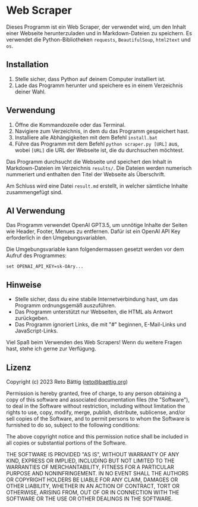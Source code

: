 # Web Scraper

Dieses Programm ist ein Web Scraper, der verwendet wird, um den Inhalt einer Webseite herunterzuladen und in Markdown-Dateien zu speichern. Es verwendet die Python-Bibliotheken `requests`, `BeautifulSoup`, `html2text` und `os`.

## Installation

1. Stelle sicher, dass Python auf deinem Computer installiert ist.
2. Lade das Programm herunter und speichere es in einem Verzeichnis deiner Wahl.

## Verwendung

1. Öffne die Kommandozeile oder das Terminal.
2. Navigiere zum Verzeichnis, in dem du das Programm gespeichert hast.
3. Installiere alle Abhängigkeiten mit dem Befehl `install.bat`
4. Führe das Programm mit dem Befehl `python scraper.py [URL]` aus, wobei `[URL]` die URL der Webseite ist, die du durchsuchen möchtest.

Das Programm durchsucht die Webseite und speichert den Inhalt in Markdown-Dateien im Verzeichnis `results/`. Die Dateien werden numerisch nummeriert und enthalten den Titel der Webseite als Überschrift.

Am Schluss wird eine Datei `result.md` erstellt, in welcher sämtliche Inhalte zusammengefügt sind.

## AI Verwendung

Das Programm verwendet OpenAI GPT3.5, um unnötige Inhalte der Seiten wie Header, Footer, Menues zu entfernen.
Dafür ist ein OpenAI API Key erforderlich in den Umgebungsvariablen.

Die Umgebungsvariable kann folgendermassen gesetzt werden vor dem Aufruf des Programmes:

`set OPENAI_API_KEY=sk-OAry...`

## Hinweise

- Stelle sicher, dass du eine stabile Internetverbindung hast, um das Programm ordnungsgemäß auszuführen.
- Das Programm unterstützt nur Webseiten, die HTML als Antwort zurückgeben.
- Das Programm ignoriert Links, die mit "#" beginnen, E-Mail-Links und JavaScript-Links.

Viel Spaß beim Verwenden des Web Scrapers! Wenn du weitere Fragen hast, stehe ich gerne zur Verfügung.

## Lizenz

Copyright (c) 2023 Reto Bättig (reto@baettig.org)

Permission is hereby granted, free of charge, to any person obtaining a copy of this software and associated documentation files (the "Software"), to deal in the Software without restriction, including without limitation the rights to use, copy, modify, merge, publish, distribute, sublicense, and/or sell copies of the Software, and to permit persons to whom the Software is furnished to do so, subject to the following conditions:

The above copyright notice and this permission notice shall be included in all copies or substantial portions of the Software.

THE SOFTWARE IS PROVIDED "AS IS", WITHOUT WARRANTY OF ANY KIND, EXPRESS OR IMPLIED, INCLUDING BUT NOT LIMITED TO THE WARRANTIES OF MERCHANTABILITY, FITNESS FOR A PARTICULAR PURPOSE AND NONINFRINGEMENT. IN NO EVENT SHALL THE AUTHORS OR COPYRIGHT HOLDERS BE LIABLE FOR ANY CLAIM, DAMAGES OR OTHER LIABILITY, WHETHER IN AN ACTION OF CONTRACT, TORT OR OTHERWISE, ARISING FROM, OUT OF OR IN CONNECTION WITH THE SOFTWARE OR THE USE OR OTHER DEALINGS IN THE SOFTWARE.
